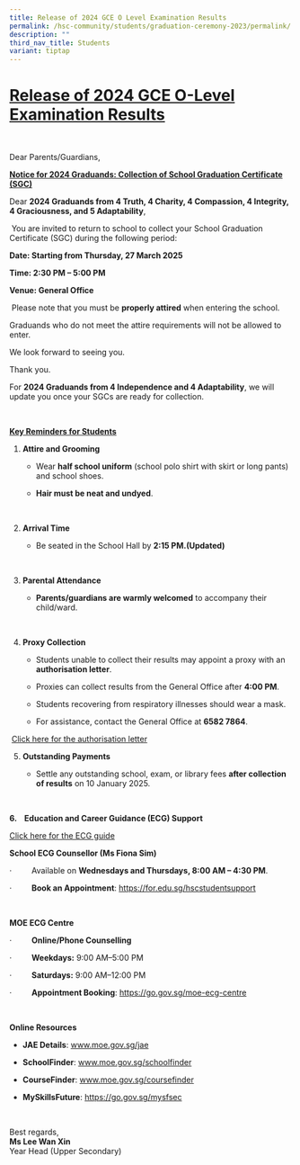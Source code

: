 ```yaml
---
title: Release of 2024 GCE O Level Examination Results
permalink: /hsc-community/students/graduation-ceremony-2023/permalink/
description: ""
third_nav_title: Students
variant: tiptap
---
```

<h1><strong><u>Release of 2024 GCE O-Level Examination Results</u></strong></h1>
<p>&nbsp;</p>
<p>Dear Parents/Guardians,</p>
<p></p>
<p><strong><u>Notice for 2024 Graduands: Collection of School Graduation Certificate (SGC)</u></strong>
</p>
<p></p>
<p>Dear <strong>2024 Graduands from 4 Truth, 4 Charity, 4 Compassion, 4 Integrity, 4 Graciousness, and 5 Adaptability</strong>,</p>
<p>&nbsp;You are invited to return to school to collect your School Graduation
Certificate (SGC) during the following period:</p>
<p></p>
<p><strong>Date: Starting from Thursday, 27 March 2025</strong>
</p>
<p><strong>Time: 2:30 PM – 5:00 PM</strong>
</p>
<p><strong>Venue: General Office</strong>
</p>
<p>&nbsp;Please note that you must be <strong>properly attired</strong> when
entering the school.</p>
<p>Graduands who do not meet the attire requirements will not be allowed
to enter.</p>
<p>We look forward to seeing you.</p>
<p>Thank you.</p>
<p>For <strong>2024 Graduands from 4 Independence and 4 Adaptability</strong>,
we will update you once your SGCs are ready for collection.</p>
<p>&nbsp;</p>
<p><strong><u>Key Reminders for Students</u></strong>
</p>
<ol data-tight="true" class="tight">
<li>
<p><strong>Attire and Grooming</strong>
</p>
<ul data-tight="true" class="tight">
<li>
<p>Wear <strong>half school uniform</strong> (school polo shirt with skirt
or long pants) and school shoes.</p>
</li>
<li>
<p><strong>Hair must be neat and undyed</strong>.</p>
</li>
</ul>
</li>
</ol>
<p>&nbsp;</p>
<ol start="2" data-tight="true" class="tight">
<li>
<p><strong>Arrival Time</strong>
</p>
<ul data-tight="true" class="tight">
<li>
<p>Be seated in the School Hall by <strong>2:15 PM.(Updated)</strong>
</p>
</li>
</ul>
</li>
</ol>
<p>&nbsp;</p>
<ol start="3" data-tight="true" class="tight">
<li>
<p><strong>Parental Attendance</strong>
</p>
<ul data-tight="true" class="tight">
<li>
<p><strong>Parents/guardians are warmly welcomed</strong> to accompany their
child/ward.</p>
</li>
</ul>
</li>
</ol>
<p>&nbsp;</p>
<ol start="4" data-tight="true" class="tight">
<li>
<p><strong>Proxy Collection</strong>
</p>
<ul data-tight="true" class="tight">
<li>
<p>Students unable to collect their results may appoint a proxy with an <strong>authorisation letter</strong>.</p>
</li>
<li>
<p>Proxies can collect results from the General Office after <strong>4:00 PM</strong>.</p>
</li>
<li>
<p>Students recovering from respiratory illnesses should wear a mask.</p>
</li>
<li>
<p>For assistance, contact the General Office at <strong>6582 7864</strong>.</p>
</li>
</ul>
</li>
</ol>
<p>&nbsp;<a href="https://drive.google.com/file/d/1AlnR72PfTZiGBfo30628ST44QEhIrgo1/view?usp=sharing" rel="noopener nofollow" target="_blank">Click here for the authorisation letter</a>
</p>
<ol start="5" data-tight="true" class="tight">
<li>
<p><strong>Outstanding Payments</strong>
</p>
<ul data-tight="true" class="tight">
<li>
<p>Settle any outstanding school, exam, or library fees <strong>after collection of results</strong> on
10 January 2025.</p>
</li>
</ul>
</li>
</ol>
<p>&nbsp;</p>
<p><strong>6.&nbsp;&nbsp;&nbsp; Education and Career Guidance (ECG) Support</strong>
</p>
<p><a href="https://drive.google.com/file/d/1cSka3Xev8ZPp5bvhAI7eD6v-97hlzFmw/view?usp=sharing" rel="noopener nofollow" target="_blank">Click here for the ECG guide</a><strong>&nbsp;</strong>
</p>
<p></p>
<p></p>
<p><strong>School ECG Counsellor (Ms Fiona Sim)</strong>
</p>
<p>·&nbsp;&nbsp;&nbsp;&nbsp;&nbsp;&nbsp;&nbsp;&nbsp; Available on <strong>Wednesdays and Thursdays, 8:00 AM – 4:30 PM</strong>.</p>
<p>·&nbsp;&nbsp;&nbsp;&nbsp;&nbsp;&nbsp;&nbsp;&nbsp; <strong>Book an Appointment</strong>:
<a href="https://for.edu.sg/hscstudentsupport" rel="noopener noreferrer nofollow" target="_blank">https://for.edu.sg/hscstudentsupport</a>
</p>
<p><strong>&nbsp;</strong>
</p>
<p><strong>MOE ECG Centre</strong>
</p>
<p>·&nbsp;&nbsp;&nbsp;&nbsp;&nbsp;&nbsp;&nbsp;&nbsp; <strong>Online/Phone Counselling</strong>
</p>
<p>·&nbsp;&nbsp;&nbsp;&nbsp;&nbsp;&nbsp;&nbsp;&nbsp; <strong>Weekdays:</strong> 9:00
AM–5:00 PM</p>
<p>·&nbsp;&nbsp;&nbsp;&nbsp;&nbsp;&nbsp;&nbsp;&nbsp; <strong>Saturdays:</strong> 9:00
AM–12:00 PM</p>
<p>·&nbsp;&nbsp;&nbsp;&nbsp;&nbsp;&nbsp;&nbsp;&nbsp; <strong>Appointment Booking</strong>:
<a href="https://go.gov.sg/moe-ecg-centre" rel="noopener noreferrer nofollow" target="_blank">https://go.gov.sg/moe-ecg-centre</a>
</p>
<p>&nbsp;</p>
<p><strong>Online Resources</strong>
</p>
<ul data-tight="true" class="tight">
<li>
<p><strong>JAE Details</strong>: <a href="https://www.moe.gov.sg/jae" rel="noopener noreferrer nofollow" target="_blank">www.moe.gov.sg/jae</a>
</p>
</li>
<li>
<p><strong>SchoolFinder</strong>: <a href="https://www.moe.gov.sg/schoolfinder" rel="noopener noreferrer nofollow" target="_blank">www.moe.gov.sg/schoolfinder</a>
</p>
</li>
<li>
<p><strong>CourseFinder</strong>: <a href="https://www.moe.gov.sg/coursefinder" rel="noopener noreferrer nofollow" target="_blank">www.moe.gov.sg/coursefinder</a>
</p>
</li>
<li>
<p><strong>MySkillsFuture</strong>: <a href="https://go.gov.sg/mysfsec" rel="noopener noreferrer nofollow" target="_blank">https://go.gov.sg/mysfsec</a>
</p>
</li>
</ul>
<p>&nbsp;</p>
<p>Best regards,
<br><strong>Ms Lee Wan Xin</strong>
<br>Year Head (Upper Secondary)</p>
<p>&nbsp;</p>